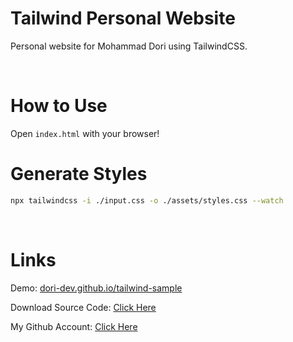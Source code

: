 # Tailwind Personal Website

Personal website for Mohammad Dori using TailwindCSS.

<br>

# How to Use

Open `index.html` with your browser!

# Generate Styles

```bash
npx tailwindcss -i ./input.css -o ./assets/styles.css --watch
```

<br>

# Links

Demo: [dori-dev.github.io/tailwind-sample](https://dori-dev.github.io/tailwind-sample/)

Download Source Code: [Click Here](https://github.com/dori-dev/tailwind-sample/archive/refs/heads/main.zip)

My Github Account: [Click Here](https://github.com/dori-dev/)
